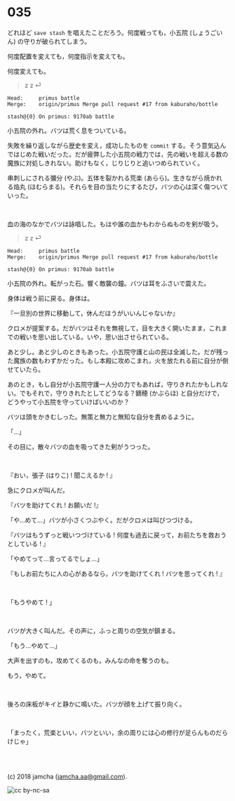 

# 035

どれほど `save stash` を唱えたことだろう。何度戦っても，小五院 (しょうごいん) の守りが破られてしまう。  

何度配置を変えても，何度指示を変えても。  

何度変えても。  

> z z ⏎  

    Head:     primus battle
    Merge:    origin/primus Merge pull request #17 from kaburaho/bottle
    
    stash@{0} On primus: 9170ab battle

小五院の外れ。バツは荒く息をついている。  

失敗を繰り返しながら歴史を変え，成功したものを `commit` する。そう意気込んではじめた戦いだった。だが疲弊した小五院の戦力では，先の戦いを超える数の魔族に対処しきれない。助けもなく，じりじりと追いつめられていく。  

串刺しにされる彌分 (やぶ)。五体を裂かれる荒楽 (あらら)。生きながら焼かれる焔丸 (ほむらまる)。それらを目の当たりにするたび，バツの心は深く傷ついていった。  

<br>  

血の海のなかでバツは詠唱した。もはや誰の血かもわからぬものを剣が吸う。  

> z z ⏎  

    Head:     primus battle
    Merge:    origin/primus Merge pull request #17 from kaburaho/bottle
    
    stash@{0} On primus: 9170ab battle

小五院の外れ。転がった石。響く敵襲の鐘。バツは耳をふさいで震えた。  

身体は戦う前に戻る。身体は。  

『一旦別の世界に移動して，休んだほうがいいんじゃないか』  

クロメが提案する。だがバツはそれを無視して，目を大きく開いたまま，これまでの戦いを思い出している。いや，思い出させられている。  

あと少し。あと少しのときもあった。小五院守護と山の民は全滅した。だが残った魔族の数もわずかだった。もし本殿に攻めこまれ，火を放たれる前に自分が倒せていたら。  

あのとき，もし自分が小五院守護一人分の力でもあれば，守りきれたかもしれない。でもそれで，守りきれたとしてどうなる？鏑穂 (かぶらほ) と自分だけで，どうやって小五院を守っていけばいいのか？  

バツは頭をかきむしった。無策と無力と無知な自分を責めるように。  

「…」  

その目に，散々バツの血を吸ってきた剣がうつった。  

<br>  

『おい，張子 (はりこ) ! 聞こえるか ! 』  

急にクロメが叫んだ。  

『バツを助けてくれ ! お願いだ !』  

「や…めて…」バツが小さくつぶやく。だがクロメは叫びつづける。  

『バツはもうずっと戦いつづけている ! 何度も過去に戻って，お前たちを救おうとしている ! 』  

「やめてって…言ってるでしょ…」  

『もしお前たちに人の心があるなら，バツを助けてくれ ! バツを思ってくれ ! 』  

<br>  

「もうやめて ! 」  

<br>  

バツが大きく叫んだ。その声に，ふっと周りの空気が鎮まる。  

「もう…やめて…」  

大声を出すのも，攻めてくるのも，みんなの命を奪うのも。  

もう，やめて。  

<br>  

後ろの床板がキイと静かに鳴いた。バツが顔を上げて振り向く。  

<br>  

「まったく，荒楽といい，バツといい，余の周りには心の修行が足らんものだらけじゃ」  

<br>  
<br>  

(c) 2018 jamcha (jamcha.aa@gmail.com).  

![cc by-nc-sa](https://i.creativecommons.org/l/by-nc-sa/4.0/88x31.png)  

